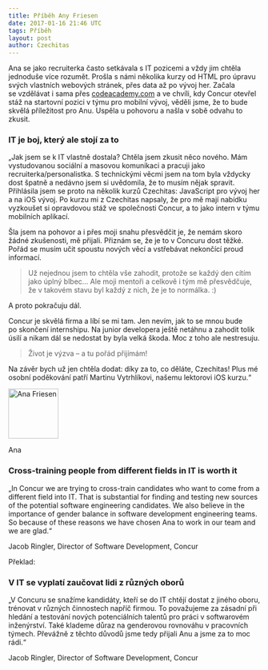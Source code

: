 ```yaml
---
title: Příběh Any Friesen
date: 2017-01-16 21:46 UTC
tags: Příběh
layout: post
author: Czechitas
---
```

<p>
    Ana se jako recruiterka často setkávala s&nbsp;IT pozicemi a vždy jim chtěla jednoduše více rozumět. Prošla s&nbsp;námi několika kurzy od HTML pro úpravu svých vlastních webových stránek, přes data až po&nbsp;vývoj her. Začala se&nbsp;vzdělávat i sama přes <a href="http://www.codeacademy.com">codeacademy.com</a> a ve&nbsp;chvíli, kdy Concur otevřel stáž na&nbsp;startovní pozici v&nbsp;týmu pro mobilní vývoj, věděli jsme, že to bude skvělá příležitost pro Anu. Uspěla u&nbsp;pohovoru a našla v&nbsp;sobě odvahu to zkusit.

</p> 

<h3>IT je boj, který ale stojí za to</h3>

<p>
   „Jak jsem se k&nbsp;IT vlastně dostala? Chtěla jsem zkusit něco nového. Mám vystudovanou sociální a masovou komunikaci a pracuji jako recruiterka/personalistka. S&nbsp;technickými věcmi jsem na&nbsp;tom byla vždycky dost špatně a nedávno jsem si uvědomila, že to musím nějak spravit. Přihlásila jsem se proto na&nbsp;několik kurzů Czechitas: JavaScript pro&nbsp;vývoj her a na&nbsp;iOS vývoj. Po kurzu mi z&nbsp;Czechitas napsaly, že pro mě mají nabídku vyzkoušet si opravdovou stáž ve&nbsp;společnosti Concur, a to jako intern v&nbsp;týmu mobilních aplikací.   
</p>
<p>
    Šla jsem na&nbsp;pohovor a i přes moji snahu přesvědčit je, že nemám skoro žádné zkušenosti, mě přijali. Přiznám se, že je to v&nbsp;Concuru dost těžké. Pořád se musím učit spoustu nových věcí a vstřebávat nekončící proud informací.
</p>

<blockquote>
    Už nejednou jsem to chtěla vše zahodit, protože se každý den cítím jako úplný blbec… Ale moji mentoři a celkově i tým mě přesvědčuje, že v&nbsp;takovém stavu byl každý z nich, že je to normálka. :)
</blockquote>

<p>
    A proto pokračuju dál.
</p>
<p>
   Concur je skvělá firma a líbí se mi tam. Jen nevím, jak to se mnou bude po&nbsp;skončení internshipu. Na&nbsp;junior developera ještě netáhnu a zahodit tolik úsilí a nikam dál se nedostat by byla velká škoda. Moc z&nbsp;toho ale nestresuju. 
</p>

<blockquote>
    Život je výzva – a tu pořád přijímám! 
</blockquote>

<p>
   Na závěr bych už jen chtěla dodat: díky za to, co děláte, Czechitas! Plus mé osobní poděkování patří Martinu Vytrhlíkovi, našemu lektorovi iOS kurzu.“
</p>

<div class="obrazek"><img src="/images/ana.jpg" alt="Ana Friesen" width="100px">
</div>
 <p class="podpis photo">
     Ana
 </p>

 <h3>Cross-training people from different fields in IT is worth it</h3>

 <p>
     „In Concur we are trying to cross-train candidates who want to come from a different field into IT. That is substantial for finding and testing new sources of the potential software engineering candidates. We also believe in the importance of gender balance in software development engineering teams. So because of these reasons we have chosen Ana to work in our team and we are glad.“
 </p>
 <p class="podpis">
     Jacob Ringler, Director of Software Development, Concur
 </p>

 <p>
     Překlad:
 </p>

 <h3>V IT se vyplatí zaučovat lidi z různých oborů</h3>
 <p>
     „V Concuru se snažíme kandidáty, kteří se do IT chtějí dostat z&nbsp;jiného oboru, trénovat v&nbsp;různých činnostech napříč firmou. To považujeme za zásadní při hledání a testování nových potenciálních talentů pro práci v&nbsp;softwarovém inženýrství. Také klademe důraz na&nbsp;genderovou rovnováhu v&nbsp;pracovních týmech. Převážně z&nbsp;těchto důvodů jsme tedy přijali Anu a jsme za to moc rádi.“
 </p>
  <p class="podpis">
     Jacob Ringler, Director of Software Development, Concur
 </p>
